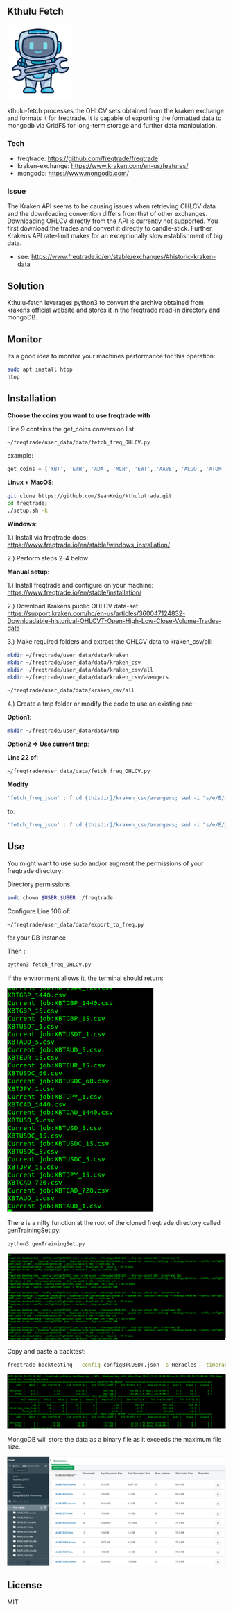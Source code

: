 ## Kthulu Fetch

![alt text](worker.jpg "aidinstinct")

kthulu-fetch processes the OHLCV sets obtained from the kraken exchange and formats it for freqtrade. It is capable of exporting the formatted data to mongodb via GridFS for long-term storage and further data manipulation.
### Tech
- freqtrade: https://github.com/freqtrade/freqtrade
- kraken-exchange: https://www.kraken.com/en-us/features/
- mongodb: https://www.mongodb.com/

### Issue
The Kraken API seems to be causing issues when retrieving OHLCV data and the downloading convention differs from that of other exchanges.  Downloading OHLCV directly from the API is currently not supported. You first download the trades and convert it directly to candle-stick. Further, Krakens API rate-limit makes for an exceptionally slow establishment of big data.
- see: https://www.freqtrade.io/en/stable/exchanges/#historic-kraken-data

## Solution
Kthulu-fetch leverages python3 to convert the archive obtained from krakens official website and stores it in the freqtrade read-in directory and mongoDB.

## Monitor

Its a good idea to monitor your machines performance for this operation:

```sh
sudo apt install htop
htop
```

## Installation
**Choose the coins you want to use freqtrade with**

Line 9 contains the get_coins conversion list: 

```sh
~/freqtrade/user_data/data/fetch_freq_OHLCV.py
```
example:
```python
get_coins = ['XBT', 'ETH', 'ADA', 'MLN', 'EWT', 'AAVE', 'ALGO', 'ATOM', 'BCH', 'EOS', 'ETC', 'KAVA', 'KSM', 'LINK', 'LTC', 'MANA', 'MLN', 'QTUM', 'STORJ', 'WAVES', 'XTZ', 'USDT']
```

**Linux + MacOS**:
```sh
git clone https://github.com/SeanKnig/kthulutrade.git
cd freqtrade;
./setup.sh -k
```


**Windows**:

1.) Install via freqtrade docs: 
https://www.freqtrade.io/en/stable/windows_installation/

2.) Perform steps 2-4 below

**Manual setup**:

1.) Install freqtrade and configure on your machine:
https://www.freqtrade.io/en/stable/installation/

2.) Download Krakens public OHLCV data-set: 
https://support.kraken.com/hc/en-us/articles/360047124832-Downloadable-historical-OHLCVT-Open-High-Low-Close-Volume-Trades-data

3.) Make required folders and extract the OHLCV data to kraken_csv/all:

```sh
mkdir ~/freqtrade/user_data/data/kraken
mkdir ~/freqtrade/user_data/data/kraken_csv
mkdir ~/freqtrade/user_data/data/kraken_csv/all
mkdir ~/freqtrade/user_data/data/kraken_csv/avengers
```

```sh
~/freqtrade/user_data/data/kraken_csv/all
```

4.) Create a tmp folder or modify the code to use an existing one:

**Option1**:
```sh
mkdir ~/freqtrade/user_data/data/tmp
```

**Option2 => Use current tmp**:

**Line 22 of**: 

```sh
~/freqtrade/user_data/data/fetch_freq_OHLCV.py
```

**Modify**

```sh
'fetch_freq_json' : f'cd {thisdir}/kraken_csv/avengers; sed -i "s/e/E/g" {file}; cut -d"," -f -6 {file} > {thisdir}/tmp/output_{file}',
```

**to**:

```sh
'fetch_freq_json' : f'cd {thisdir}/kraken_csv/avengers; sed -i "s/e/E/g" {file}; cut -d"," -f -6 {file} > your_tmp_directory/output_{file}',
```

## Use
You might want to use sudo and/or augment the permissions of your freqtrade directory:

Directory permissions:

```sh
sudo chown $USER:$USER ./freqtrade
```

Configure Line 106 of: 

```sh
~/freqtrade/user_data/data/export_to_freq.py
```

for your DB instance 

Then :

```sh
python3 fetch_freq_OHLCV.py
```

If the environment allows it, the terminal should return:

![alt text](converting.png "convert")


There is a nifty function at the root of the cloned freqtrade directory called genTrainingSet.py:

```sh
python3 genTrainingSet.py
```

![alt text](train.png "train")

Copy and paste a backtest:

```sh
freqtrade backtesting --config configBTCUSDT.json -s Heracles --timerange=20191219- --dry-run-wallet 300 --timeframe 1h
```

![alt text](example_backtest.png "test")

MongoDB will store the data as a binary file as it exceeds the maximum file size.

![alt text](mongoDB_Export.png "db")

## License

MIT
